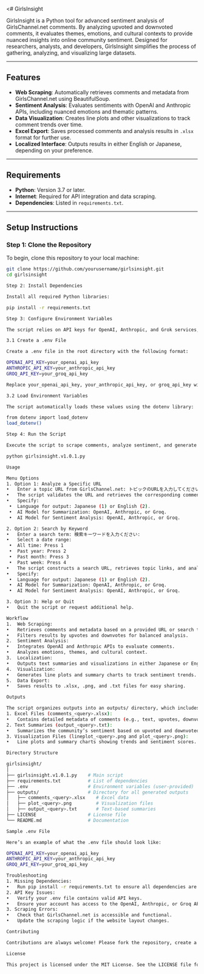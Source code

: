 <# GirlsInsight

GirlsInsight is a Python tool for advanced sentiment analysis of GirlsChannel.net comments. By analyzing upvoted and downvoted comments, it evaluates themes, emotions, and cultural contexts to provide nuanced insights into online community sentiment. Designed for researchers, analysts, and developers, GirlsInsight simplifies the process of gathering, analyzing, and visualizing large datasets.

---

## Features
- **Web Scraping**: Automatically retrieves comments and metadata from GirlsChannel.net using BeautifulSoup.
- **Sentiment Analysis**: Evaluates sentiments with OpenAI and Anthropic APIs, including nuanced emotions and thematic patterns.
- **Data Visualization**: Creates line plots and other visualizations to track comment trends over time.
- **Excel Export**: Saves processed comments and analysis results in `.xlsx` format for further use.
- **Localized Interface**: Outputs results in either English or Japanese, depending on your preference.

---

## Requirements
- **Python**: Version 3.7 or later.
- **Internet**: Required for API integration and data scraping.
- **Dependencies**: Listed in `requirements.txt`.

---

## Setup Instructions

### Step 1: Clone the Repository
To begin, clone this repository to your local machine:
```bash
git clone https://github.com/yourusername/girlsinsight.git
cd girlsinsight

Step 2: Install Dependencies

Install all required Python libraries:

pip install -r requirements.txt

Step 3: Configure Environment Variables

The script relies on API keys for OpenAI, Anthropic, and Grok services, managed securely through a .env file.

3.1 Create a .env File

Create a .env file in the root directory with the following format:

OPENAI_API_KEY=your_openai_api_key
ANTHROPIC_API_KEY=your_anthropic_api_key
GROQ_API_KEY=your_groq_api_key

Replace your_openai_api_key, your_anthropic_api_key, or groq_api_key with your actual API credentials.

3.2 Load Environment Variables

The script automatically loads these values using the dotenv library:

from dotenv import load_dotenv
load_dotenv()

Step 4: Run the Script

Execute the script to scrape comments, analyze sentiment, and generate outputs:

python girlsinsight.v1.0.1.py

Usage

Menu Options
1. Option 1: Analyze a Specific URL
•	Enter a topic URL from GirlsChannel.net: トピックのURLを入力してください: 
•	The script validates the URL and retrieves the corresponding comments for analysis.
•	Specify:
 •	Language for output: Japanese (1) or English (2).
 •	AI Model for Summarization: OpenAI, Anthropic, or Groq.
 •	AI Model for Sentiment Analysis: OpenAI, Anthropic, or Groq.

2. Option 2: Search by Keyword
•	Enter a search term: 検索キーワードを入力ください: 
•	Select a date range:
 •	All time: Press 1
 •	Past year: Press 2
 •	Past month: Press 3
 •	Past week: Press 4
•	The script constructs a search URL, retrieves topic links, and analyzes matching results.
•	Specify:
 •	Language for output: Japanese (1) or English (2).
 •	AI Model for Summarization: OpenAI, Anthropic, or Groq.
 •	AI Model for Sentiment Analysis: OpenAI, Anthropic, or Groq.

3. Option 3: Help or Quit
•	Quit the script or request additional help.

Workflow
1.	Web Scraping:
•	Retrieves comments and metadata based on a provided URL or search term.
•	Filters results by upvotes and downvotes for balanced analysis.
2.	Sentiment Analysis:
•	Integrates OpenAI and Anthropic APIs to evaluate comments.
•	Analyzes emotions, themes, and cultural context.
3.	Localization:
•	Outputs text summaries and visualizations in either Japanese or English.
4.	Visualization:
•	Generates line plots and summary charts to track sentiment trends.
5.	Data Export:
•	Saves results to .xlsx, .png, and .txt files for easy sharing.

Outputs

The script organizes outputs into an outputs/ directory, which includes:
1. Excel Files (comments_<query>.xlsx):
•	Contains detailed metadata of comments (e.g., text, upvotes, downvotes, and date).
2. Text Summaries (output_<query>.txt):
•	Summarizes the community’s sentiment based on upvoted and downvoted comments.
3. Visualization Files (lineplot_<query>.png and plot_<query>.png):
•	Line plots and summary charts showing trends and sentiment scores.

Directory Structure

girlsinsight/
│
├── girlsinsight.v1.0.1.py    # Main script
├── requirements.txt          # List of dependencies
├── .env                      # Environment variables (user-provided)
├── outputs/                  # Directory for all generated outputs
│   ├── comments_<query>.xlsx    # Excel data
│   ├── plot_<query>.png         # Visualization files
│   ├── output_<query>.txt       # Text-based summaries
├── LICENSE                   # License file
└── README.md                 # Documentation

Sample .env File

Here’s an example of what the .env file should look like:

OPENAI_API_KEY=your_openai_api_key
ANTHROPIC_API_KEY=your_anthropic_api_key
GROQ_API_KEY=your_groq_api_key

Troubleshooting
1. Missing Dependencies:
•	Run pip install -r requirements.txt to ensure all dependencies are installed.
2. API Key Issues:
•	Verify your .env file contains valid API keys.
•	Ensure your account has access to the OpenAI, Anthropic, or Groq APIs.
3. Scraping Errors:
•	Check that GirlsChannel.net is accessible and functional.
•	Update the scraping logic if the website layout changes.

Contributing

Contributions are always welcome! Please fork the repository, create a feature branch, and submit a pull request.

License

This project is licensed under the MIT License. See the LICENSE file for more information.
